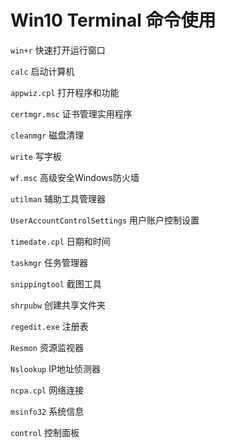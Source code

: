 # Win10 Terminal 命令使用

`win+r`	快速打开运行窗口

`calc`	启动计算机

`appwiz.cpl`	打开程序和功能

`certmgr.msc`	证书管理实用程序

`cleanmgr`	磁盘清理

`write`	写字板

`wf.msc`	高级安全Windows防火墙

`utilman`	辅助工具管理器

`UserAccountControlSettings`	用户账户控制设置

`timedate.cpl`	日期和时间

`taskmgr`	任务管理器

`snippingtool`	截图工具

`shrpubw`	创建共享文件夹

`regedit.exe`	注册表

`Resmon`	资源监视器

`Nslookup`	IP地址侦测器

`ncpa.cpl`	网络连接

`msinfo32`	系统信息

`control`	控制面板

